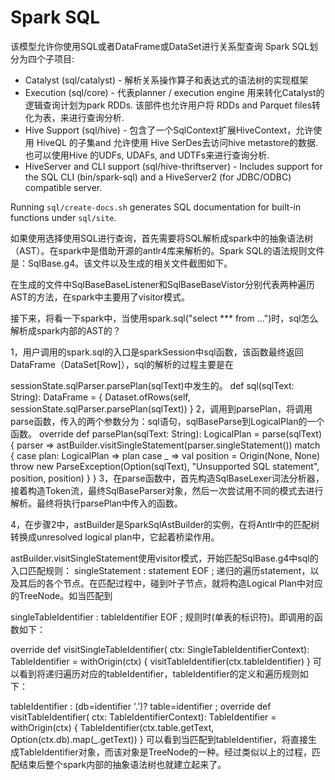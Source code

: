 Spark SQL
=========

该模型允许你使用SQL或者DataFrame或DataSet进行关系型查询
Spark SQL划分为四个子项目:
 - Catalyst (sql/catalyst) - 解析关系操作算子和表达式的语法树的实现框架
 - Execution (sql/core) - 代表planner / execution engine 用来转化Catalyst的逻辑查询计划为park RDDs.  该部件也允许用户将 RDDs and Parquet files转化为表，来进行查询分析.
 - Hive Support (sql/hive) - 包含了一个SqlContext扩展HiveContext，允许使用 HiveQL 的子集and 允许使用 Hive SerDes去访问hive metastore的数据. 也可以使用Hive 的UDFs, UDAFs, and UDTFs来进行查询分析.
 - HiveServer and CLI support (sql/hive-thriftserver) - Includes support for the SQL CLI (bin/spark-sql) and a HiveServer2 (for JDBC/ODBC) compatible server.

Running `sql/create-docs.sh` generates SQL documentation for built-in functions under `sql/site`.

如果使用选择使用SQL进行查询，首先需要将SQL解析成spark中的抽象语法树（AST）。在spark中是借助开源的antlr4库来解析的。Spark SQL的语法规则文件是：SqlBase.g4。该文件以及生成的相关文件截图如下。



在生成的文件中SqlBaseBaseListener和SqlBaseBaseVistor分别代表两种遍历AST的方法，在spark中主要用了visitor模式。

接下来，将看一下spark中，当使用spark.sql("select *** from ...")时，sql怎么解析成spark内部的AST的？

1，用户调用的spark.sql的入口是sparkSession中sql函数，该函数最终返回DataFrame（DataSet[Row]），sql的解析的过程主要是在

sessionState.sqlParser.parsePlan(sqlText)中发生的。
def sql(sqlText: String): DataFrame = {
  Dataset.ofRows(self, sessionState.sqlParser.parsePlan(sqlText))
}
2，调用到parsePlan，将调用parse函数，传入的两个参数分为：sql语句，sqlBaseParse到LogicalPlan的一个函数。
override def parsePlan(sqlText: String): LogicalPlan = parse(sqlText) { parser =>
  astBuilder.visitSingleStatement(parser.singleStatement()) match {
    case plan: LogicalPlan => plan
    case _ =>
      val position = Origin(None, None)
      throw new ParseException(Option(sqlText), "Unsupported SQL statement", position, position)
  }
}
3，在parse函数中，首先构造SqlBaseLexer词法分析器，接着构造Token流，最终SqlBaseParser对象，然后一次尝试用不同的模式去进行解析。最终将执行parsePlan中传入的函数。



4，在步骤2中，astBuilder是SparkSqlAstBuilder的实例，在将Antlr中的匹配树转换成unresolved logical plan中，它起着桥梁作用。

astBuilder.visitSingleStatement使用visitor模式，开始匹配SqlBase.g4中sql的入口匹配规则：
singleStatement
 : statement EOF
 ;
递归的遍历statement，以及其后的各个节点。在匹配过程中，碰到叶子节点，就将构造Logical Plan中对应的TreeNode。如当匹配到

singleTableIdentifier
 : tableIdentifier EOF
 ;
规则时(单表的标识符)。即调用的函数如下：

override def visitSingleTableIdentifier(
    ctx: SingleTableIdentifierContext): TableIdentifier = withOrigin(ctx) {
  visitTableIdentifier(ctx.tableIdentifier)
}
可以看到将递归遍历对应的tableIdentifier，tableIdentifier的定义和遍历规则如下：

tableIdentifier
 : (db=identifier '.')? table=identifier
 ;
override def visitTableIdentifier(
    ctx: TableIdentifierContext): TableIdentifier = withOrigin(ctx) {
  TableIdentifier(ctx.table.getText, Option(ctx.db).map(_.getText))
}
可以看到当匹配到tableIdentifier，将直接生成TableIdentifier对象，而该对象是TreeNode的一种。经过类似以上的过程，匹配结束后整个spark内部的抽象语法树也就建立起来了。